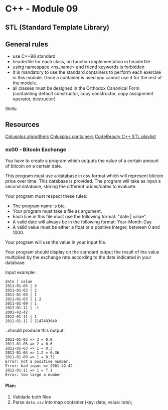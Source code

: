 # C++ - Module 09
## STL (Standard Template Library)

## General rules

- use C++98 standard
- headerfile for each class, no function implementation in headerfile
- using namespace <ns_name> and friend keywords is forbidden
- It is mandatory to use the standard containers to perform each exercise in this module.
Once a container is used you cannot use it for the rest of the module.
- all classes must be designed in the Orthodox Canonical Form (containting default constructor, copy constructor, copy assignment operator, destructor)

Skills: 

## Resources

[Cplusplus algorithms](https://cplusplus.com/reference/algorithm/)
[Cplusplus containers](https://cplusplus.com/reference/stl/)
[CodeBeauty C++ STL playlist](https://www.youtube.com/playlist?list=PL43pGnjiVwgR9BloyT0OgsMo8d_hylBv0)


### ex00 - Bitcoin Exchange


You have to create a program which outputs the value of a certain amount of bitcoin
on a certain date.

This program must use a database in csv format which will represent bitcoin price
over time. This database is provided.
The program will take as input a second database, storing the different prices/dates
to evaluate.

Your program must respect these rules:
- The program name is btc.
- Your program must take a file as argument.
- Each line in this file must use the following format: "date | value".
- A valid date will always be in the following format: Year-Month-Day.
- A valid value must be either a float or a positive integer, between 0 and 1000.

Your program will use the value in your input file.

Your program should display on the standard output the result of the value multiplied
by the exchange rate according to the date indicated in your database.

Input example:
```
date | value
2011-01-03 | 3
2011-01-03 | 2
2011-01-03 | 1
2011-01-03 | 1.2
2011-01-09 | 1
2012-01-11 | -1
2001-42-42
2012-01-11 | 1
2012-01-11 | 2147483648
```

..should produce this output:
```
2011-01-03 => 3 = 0.9
2011-01-03 => 2 = 0.6
2011-01-03 => 1 = 0.3
2011-01-03 => 1.2 = 0.36
2011-01-09 => 1 = 0.32
Error: not a positive number.
Error: bad input => 2001-42-42
2012-01-11 => 1 = 7.1
Error: too large a number
```

#### Plan:
1. Validade both files
2. Parse `data.csv` into map container (key: date, value: rate);